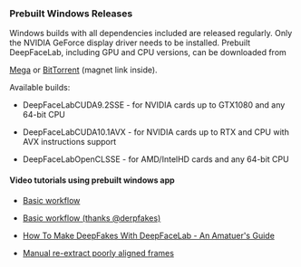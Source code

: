 ### **Prebuilt Windows Releases**

Windows builds with all dependencies included are released regularly. Only the NVIDIA GeForce display driver needs to be installed. Prebuilt DeepFaceLab, including GPU and CPU versions, can be downloaded from 

[Mega](https://mega.nz/#F!b9MzCK4B!zEAG9txu7uaRUjXz9PtBqg) or [BitTorrent](https://rutracker.org/forum/viewtopic.php?p=75318742)  (magnet link inside).

Available builds:

* DeepFaceLabCUDA9.2SSE - for NVIDIA cards up to GTX1080 and any 64-bit CPU

* DeepFaceLabCUDA10.1AVX - for NVIDIA cards up to RTX and CPU with AVX instructions support

* DeepFaceLabOpenCLSSE - for AMD/IntelHD cards and any 64-bit CPU

#### Video tutorials using prebuilt windows app

* [Basic workflow](https://www.youtube.com/watch?v=K98nTNjXkq8)

* [Basic workflow (thanks @derpfakes)](https://www.youtube.com/watch?v=cVcyghhmQSA)

* [How To Make DeepFakes With DeepFaceLab - An Amatuer's Guide](https://www.youtube.com/watch?v=wBax7_UWXvc)

* [Manual re-extract poorly aligned frames](https://www.youtube.com/watch?v=7z1ykVVCHhM)